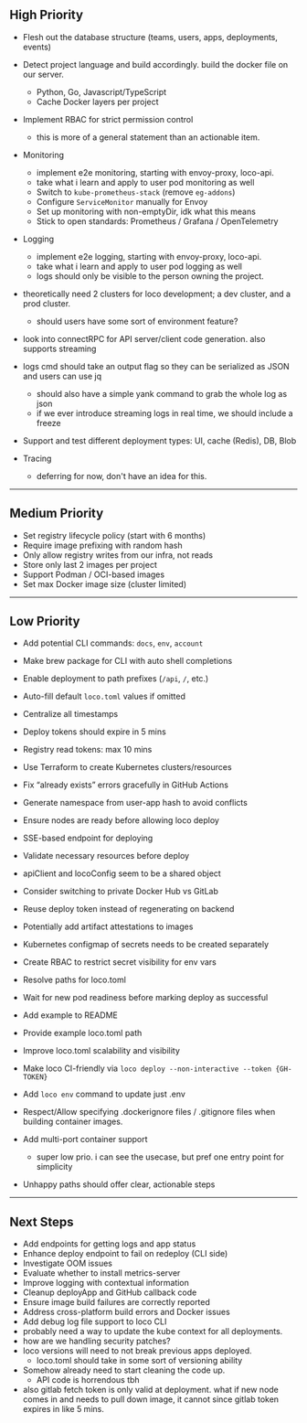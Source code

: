 ## High Priority

- Flesh out the database structure (teams, users, apps, deployments, events)
- Detect project language and build accordingly. build the docker file on our server.
  - Python, Go, Javascript/TypeScript
  - Cache Docker layers per project
- Implement RBAC for strict permission control
  - this is more of a general statement than an actionable item.
- Monitoring
  - implement e2e monitoring, starting with envoy-proxy, loco-api.
  - take what i learn and apply to user pod monitoring as well
  - Switch to `kube-prometheus-stack` (remove `eg-addons`)
  - Configure `ServiceMonitor` manually for Envoy
  - Set up monitoring with non-emptyDir, idk what this means
  - Stick to open standards: Prometheus / Grafana / OpenTelemetry
- Logging
  - implement e2e logging, starting with envoy-proxy, loco-api.
  - take what i learn and apply to user pod logging as well
  - logs should only be visible to the person owning the project.
- theoretically need 2 clusters for loco development; a dev cluster, and a prod cluster.

  - should users have some sort of environment feature?

- look into connectRPC for API server/client code generation. also supports streaming
- logs cmd should take an output flag so they can be serialized as JSON and users can use jq

  - should also have a simple yank command to grab the whole log as json
  - if we ever introduce streaming logs in real time, we should include a freeze

- Support and test different deployment types: UI, cache (Redis), DB, Blob
- Tracing
  - deferring for now, don't have an idea for this.

---

## Medium Priority

- Set registry lifecycle policy (start with 6 months)
- Require image prefixing with random hash
- Only allow registry writes from our infra, not reads
- Store only last 2 images per project
- Support Podman / OCI-based images
- Set max Docker image size (cluster limited)

---

## Low Priority

- Add potential CLI commands: `docs`, `env`, `account`

- Make brew package for CLI with auto shell completions
- Enable deployment to path prefixes (`/api`, `/`, etc.)
- Auto-fill default `loco.toml` values if omitted
- Centralize all timestamps
- Deploy tokens should expire in 5 mins
- Registry read tokens: max 10 mins
- Use Terraform to create Kubernetes clusters/resources
- Fix “already exists” errors gracefully in GitHub Actions
- Generate namespace from user-app hash to avoid conflicts
- Ensure nodes are ready before allowing loco deploy
- SSE-based endpoint for deploying
- Validate necessary resources before deploy
- apiClient and locoConfig seem to be a shared object
- Consider switching to private Docker Hub vs GitLab
- Reuse deploy token instead of regenerating on backend
- Potentially add artifact attestations to images
- Kubernetes configmap of secrets needs to be created separately
- Create RBAC to restrict secret visibility for env vars
- Resolve paths for loco.toml
- Wait for new pod readiness before marking deploy as successful
- Add example to README
- Provide example loco.toml path
- Improve loco.toml scalability and visibility
- Make loco CI-friendly via `loco deploy --non-interactive --token {GH-TOKEN}`
- Add `loco env` command to update just .env
- Respect/Allow specifying .dockerignore files / .gitignore files when building container images.
- Add multi-port container support
  - super low prio. i can see the usecase, but pref one entry point for simplicity
- Unhappy paths should offer clear, actionable steps

---

## Next Steps

- Add endpoints for getting logs and app status
- Enhance deploy endpoint to fail on redeploy (CLI side)
- Investigate OOM issues
- Evaluate whether to install metrics-server
- Improve logging with contextual information
- Cleanup deployApp and GitHub callback code
- Ensure image build failures are correctly reported
- Address cross-platform build errors and Docker issues
- Add debug log file support to loco CLI
- probably need a way to update the kube context for all deployments.
- how are we handling security patches?
- loco versions will need to not break previous apps deployed.
  - loco.toml should take in some sort of versioning ability
- Somehow already need to start cleaning the code up.
  - API code is horrendous tbh
- also gitlab fetch token is only valid at deployment. what if new node comes in and needs to pull down image, it cannot since gitlab token expires in like 5 mins.
